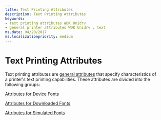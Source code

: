 ```yaml
---
title: Text Printing Attributes
description: Text Printing Attributes
keywords:
- text printing attributes WDK Unidrv
- general printer attributes WDK Unidrv , text
ms.date: 04/20/2017
ms.localizationpriority: medium
---
```


# Text Printing Attributes





Text printing attributes are [general attributes](general-attributes.md) that specify characteristics of a printer's text printing capabilities. These attributes are divided into the following groups:

[Attributes for Device Fonts](attributes-for-device-fonts.md)

[Attributes for Downloaded Fonts](attributes-for-downloaded-fonts.md)

[Attributes for Simulated Fonts](attributes-for-simulated-fonts.md)

 

 




